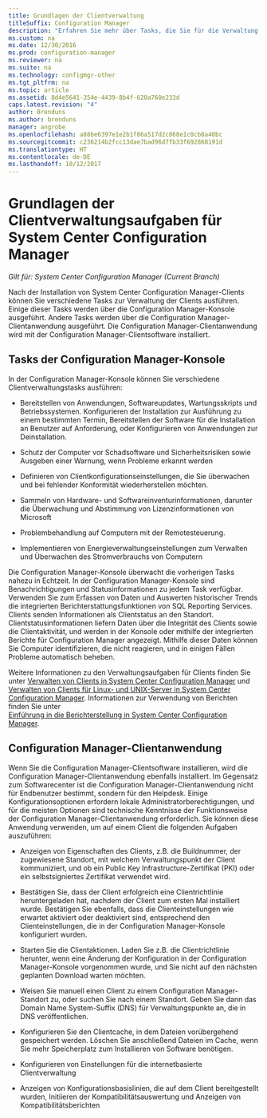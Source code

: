 ```yaml
---
title: Grundlagen der Clientverwaltung
titleSuffix: Configuration Manager
description: "Erfahren Sie mehr über Tasks, die Sie für die Verwaltung von System Center Configuration Manager-Clients ausführen können."
ms.custom: na
ms.date: 12/30/2016
ms.prod: configuration-manager
ms.reviewer: na
ms.suite: na
ms.technology: configmgr-other
ms.tgt_pltfrm: na
ms.topic: article
ms.assetid: 8d4e5641-354e-4439-8b4f-620a760e233d
caps.latest.revision: "4"
author: Brenduns
ms.author: brenduns
manager: angrobe
ms.openlocfilehash: a88be6397e1e2b1f86a517d2c068e1c0cb8a40bc
ms.sourcegitcommit: c236214b2fcc13dae7bad96d7fb33f692868191d
ms.translationtype: HT
ms.contentlocale: de-DE
ms.lasthandoff: 10/12/2017
---
```

# <a name="fundamentals-of-client-management-tasks-for-system-center-configuration-manager"></a>Grundlagen der Clientverwaltungsaufgaben für System Center Configuration Manager

*Gilt für: System Center Configuration Manager (Current Branch)*

Nach der Installation von System Center Configuration Manager-Clients können Sie verschiedene Tasks zur Verwaltung der Clients ausführen.  Einige dieser Tasks werden über die Configuration Manager-Konsole ausgeführt. Andere Tasks werden über die Configuration Manager-Clientanwendung ausgeführt. Die Configuration Manager-Clientanwendung wird mit der Configuration Manager-Clientsoftware installiert.

## <a name="configuration-manager-console-tasks"></a>Tasks der Configuration Manager-Konsole
 In der Configuration Manager-Konsole können Sie verschiedene Clientverwaltungstasks ausführen:  

-   Bereitstellen von Anwendungen, Softwareupdates, Wartungsskripts und Betriebssystemen. Konfigurieren der Installation zur Ausführung zu einem bestimmten Termin, Bereitstellen der Software für die Installation an Benutzer auf Anforderung, oder Konfigurieren von Anwendungen zur Deinstallation.  

-   Schutz der Computer vor Schadsoftware und Sicherheitsrisiken sowie Ausgeben einer Warnung, wenn Probleme erkannt werden  

-   Definieren von Clientkonfigurationseinstellungen, die Sie überwachen und bei fehlender Konformität wiederherstellen möchten.  

-   Sammeln von Hardware- und Softwareinventurinformationen, darunter die Überwachung und Abstimmung von Lizenzinformationen von Microsoft  

-   Problembehandlung auf Computern mit der Remotesteuerung.  

-   Implementieren von Energieverwaltungseinstellungen zum Verwalten und Überwachen des Stromverbrauchs von Computern  

Die Configuration Manager-Konsole überwacht die vorherigen Tasks nahezu in Echtzeit. In der Configuration Manager-Konsole sind Benachrichtigungen und Statusinformationen zu jedem Task verfügbar. Verwenden Sie zum Erfassen von Daten und Auswerten historischer Trends die integrierten Berichterstattungsfunktionen von SQL Reporting Services. Clients senden Informationen als Clientstatus an den Standort.  Clientstatusinformationen liefern Daten über die Integrität des Clients sowie die Clientaktivität, und werden in der Konsole oder mithilfe der integrierten Berichte für Configuration Manager angezeigt. Mithilfe dieser Daten können Sie Computer identifizieren, die nicht reagieren, und in einigen Fällen Probleme automatisch beheben.  

 Weitere Informationen zu den Verwaltungsaufgaben für Clients finden Sie unter [Verwalten von Clients in System Center Configuration Manager](../../core/clients/manage/manage-clients.md) und [Verwalten von Clients für Linux- und UNIX-Server in System Center Configuration Manager](../../core/clients/manage/manage-clients-for-linux-and-unix-servers.md). Informationen zur Verwendung von Berichten finden Sie unter   
            [Einführung in die Berichterstellung in System Center Configuration Manager](../../core/servers/manage/introduction-to-reporting.md).  

## <a name="configuration-manager-client-application"></a>Configuration Manager-Clientanwendung  
 Wenn Sie die Configuration Manager-Clientsoftware installieren, wird die Configuration Manager-Clientanwendung ebenfalls installiert. Im Gegensatz zum Softwarecenter ist die Configuration Manager-Clientanwendung nicht für Endbenutzer bestimmt, sondern für den Helpdesk. Einige Konfigurationsoptionen erfordern lokale Administratorberechtigungen, und für die meisten Optionen sind technische Kenntnisse der Funktionsweise der Configuration Manager-Clientanwendung erforderlich. Sie können diese Anwendung verwenden, um auf einem Client die folgenden Aufgaben auszuführen:  

-   Anzeigen von Eigenschaften des Clients, z.B. die Buildnummer, der zugewiesene Standort, mit welchem Verwaltungspunkt der Client kommuniziert, und ob ein Public Key Infrastructure-Zertifikat (PKI) oder ein selbstsigniertes Zertifikat verwendet wird.  

-   Bestätigen Sie, dass der Client erfolgreich eine Clientrichtlinie heruntergeladen hat, nachdem der Client zum ersten Mal installiert wurde. Bestätigen Sie ebenfalls, dass die Clienteinstellungen wie erwartet aktiviert oder deaktiviert sind, entsprechend den Clienteinstellungen, die in der Configuration Manager-Konsole konfiguriert wurden.  

-   Starten Sie die Clientaktionen. Laden Sie z.B. die Clientrichtlinie herunter, wenn eine Änderung der Konfiguration in der Configuration Manager-Konsole vorgenommen wurde, und Sie nicht auf den nächsten geplanten Download warten möchten.  

-   Weisen Sie manuell einen Client zu einem Configuration Manager-Standort zu, oder suchen Sie nach einem Standort. Geben Sie dann das Domain Name System-Suffix (DNS) für Verwaltungspunkte an, die in DNS veröffentlichen.  

-   Konfigurieren Sie den Clientcache, in dem Dateien vorübergehend gespeichert werden. Löschen Sie anschließend Dateien im Cache, wenn Sie mehr Speicherplatz zum Installieren von Software benötigen.  

-   Konfigurieren von Einstellungen für die internetbasierte Clientverwaltung  

-   Anzeigen von Konfigurationsbasislinien, die auf dem Client bereitgestellt wurden, Initiieren der Kompatibilitätsauswertung und Anzeigen von Kompatibilitätsberichten  
